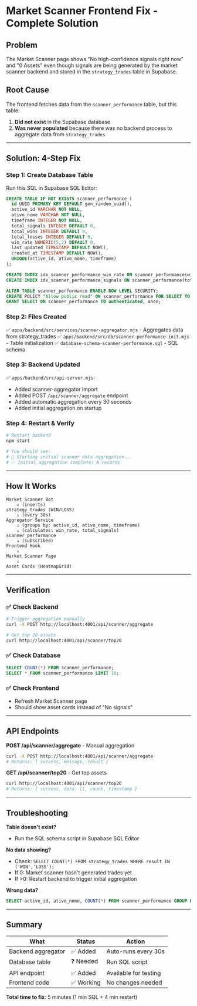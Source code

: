# Market Scanner Frontend Fix - Complete Solution

## Problem
The Market Scanner page shows "No high-confidence signals right now" and "0 Assets" even though signals are being generated by the market scanner backend and stored in the `strategy_trades` table in Supabase.

## Root Cause
The frontend fetches data from the `scanner_performance` table, but this table:
1. **Did not exist** in the Supabase database
2. **Was never populated** because there was no backend process to aggregate data from `strategy_trades`

---

## Solution: 4-Step Fix

### Step 1: Create Database Table

Run this SQL in Supabase SQL Editor:

```sql
CREATE TABLE IF NOT EXISTS scanner_performance (
  id UUID PRIMARY KEY DEFAULT gen_random_uuid(),
  active_id VARCHAR NOT NULL,
  ativo_nome VARCHAR NOT NULL,
  timeframe INTEGER NOT NULL,
  total_signals INTEGER DEFAULT 0,
  total_wins INTEGER DEFAULT 0,
  total_losses INTEGER DEFAULT 0,
  win_rate NUMERIC(5,2) DEFAULT 0,
  last_updated TIMESTAMP DEFAULT NOW(),
  created_at TIMESTAMP DEFAULT NOW(),
  UNIQUE(active_id, ativo_nome, timeframe)
);

CREATE INDEX idx_scanner_performance_win_rate ON scanner_performance(win_rate DESC);
CREATE INDEX idx_scanner_performance_signals ON scanner_performance(total_signals DESC);

ALTER TABLE scanner_performance ENABLE ROW LEVEL SECURITY;
CREATE POLICY "Allow public read" ON scanner_performance FOR SELECT TO public USING (true);
GRANT SELECT ON scanner_performance TO authenticated, anon;
```

### Step 2: Files Created

✅ `apps/backend/src/services/scanner-aggregator.mjs` - Aggregates data from strategy_trades
✅ `apps/backend/src/db/scanner-performance-init.mjs` - Table initialization
✅ `database-schema-scanner-performance.sql` - SQL schema

### Step 3: Backend Updated

✅ `apps/backend/src/api-server.mjs`:
- Added scanner-aggregator import
- Added POST `/api/scanner/aggregate` endpoint
- Added automatic aggregation every 30 seconds
- Added initial aggregation on startup

### Step 4: Restart & Verify

```bash
# Restart backend
npm start

# You should see:
# 🔧 Starting initial scanner data aggregation...
# ✅ Initial aggregation complete: N records
```

---

## How It Works

```
Market Scanner Bot
    ↓ (inserts)
strategy_trades (WIN/LOSS)
    ↓ (every 30s)
Aggregator Service
    ↓ (groups by: active_id, ativo_nome, timeframe)
    ↓ (calculates: win_rate, total_signals)
scanner_performance
    ↓ (subscribed)
Frontend Hook
    ↓
Market Scanner Page
    ↓
Asset Cards (HeatmapGrid)
```

---

## Verification

### ✅ Check Backend
```bash
# Trigger aggregation manually
curl -X POST http://localhost:4001/api/scanner/aggregate

# Get top 20 assets
curl http://localhost:4001/api/scanner/top20
```

### ✅ Check Database
```sql
SELECT COUNT(*) FROM scanner_performance;
SELECT * FROM scanner_performance LIMIT 10;
```

### ✅ Check Frontend
- Refresh Market Scanner page
- Should show asset cards instead of "No signals"

---

## API Endpoints

**POST /api/scanner/aggregate** - Manual aggregation
```bash
curl -X POST http://localhost:4001/api/scanner/aggregate
# Returns: { success, message, result }
```

**GET /api/scanner/top20** - Get top assets
```bash
curl http://localhost:4001/api/scanner/top20
# Returns: { success, data: [], count, timestamp }
```

---

## Troubleshooting

**Table doesn't exist?**
- Run the SQL schema script in Supabase SQL Editor

**No data showing?**
- Check: `SELECT COUNT(*) FROM strategy_trades WHERE result IN ('WIN','LOSS');`
- If 0: Market scanner hasn't generated trades yet
- If >0: Restart backend to trigger initial aggregation

**Wrong data?**
```sql
SELECT active_id, ativo_nome, COUNT(*) FROM scanner_performance GROUP BY 1,2;
```

---

## Summary

| What | Status | Action |
|------|--------|--------|
| Backend aggregator | ✅ Added | Auto-runs every 30s |
| Database table | ❓ Needed | Run SQL script |
| API endpoint | ✅ Added | Available for testing |
| Frontend code | ✅ Working | No changes needed |

**Total time to fix**: 5 minutes (1 min SQL + 4 min restart)

